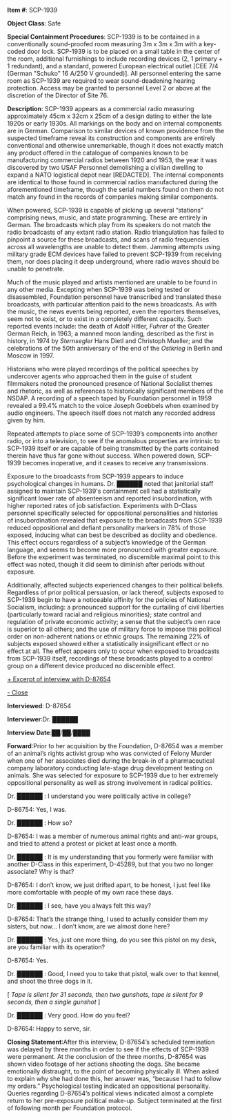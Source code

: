 **Item #**: SCP-1939

**Object Class**: Safe

**Special Containment Procedures**: SCP-1939 is to be contained in a conventionally sound-proofed room measuring 3m x 3m x 3m with a key-coded door lock. SCP-1939 is to be placed on a small table in the center of the room, additional furnishings to include recording devices (2, 1 primary + 1 redundant), and a standard, powered European electrical outlet \[CEE 7/4 (German "Schuko" 16 A/250 V grounded)\]. All personnel entering the same room as SCP-1939 are required to wear sound-deadening hearing protection. Access may be granted to personnel Level 2 or above at the discretion of the Director of Site 76.

**Description**: SCP-1939 appears as a commercial radio measuring approximately 45cm x 32cm x 25cm of a design dating to either the late 1920s or early 1930s. All markings on the body and on internal components are in German. Comparison to similar devices of known providence from the suspected timeframe reveal its construction and components are entirely conventional and otherwise unremarkable, though it does not exactly match any product offered in the catalogue of companies known to be manufacturing commercial radios between 1920 and 1953, the year it was discovered by two USAF Personnel demolishing a civilian dwelling to expand a NATO logistical depot near \[REDACTED\]. The internal components are identical to those found in commercial radios manufactured during the aforementioned timeframe, though the serial numbers found on them do not match any found in the records of companies making similar components.

When powered, SCP-1939 is capable of picking up several “stations” comprising news, music, and state programming. These are entirely in German. The broadcasts which play from its speakers do not match the radio broadcasts of any extant radio station. Radio triangulation has failed to pinpoint a source for these broadcasts, and scans of radio frequencies across all wavelengths are unable to detect them. Jamming attempts using military grade ECM devices have failed to prevent SCP-1939 from receiving them, nor does placing it deep underground, where radio waves should be unable to penetrate.

Much of the music played and artists mentioned are unable to be found in any other media. Excepting when SCP-1939 was being tested or disassembled, Foundation personnel have transcribed and translated these broadcasts, with particular attention paid to the news broadcasts. As with the music, the news events being reported, even the reporters themselves, seem not to exist, or to exist in a completely different capacity. Such reported events include: the death of Adolf Hitler, _Fuhrer_ of the Greater German Reich, in 1963; a manned moon landing, described as the first in history, in 1974 by _Sternsegler_ Hans Dietl and Christoph Mueller; and the celebrations of the 50th anniversary of the end of the _Ostkrieg_ in Berlin and Moscow in 1997.

Historians who were played recordings of the political speeches by undercover agents who approached them in the guise of student filmmakers noted the pronounced presence of National Socialist themes and rhetoric, as well as references to historically significant members of the NSDAP. A recording of a speech taped by Foundation personnel in 1959 revealed a 99.4% match to the voice Joseph Goebbels when examined by audio engineers. The speech itself does not match any recorded address given by him.

Repeated attempts to place some of SCP-1939’s components into another radio, or into a television, to see if the anomalous properties are intrinsic to SCP-1939 itself or are capable of being transmitted by the parts contained therein have thus far gone without success. When powered down, SCP-1939 becomes inoperative, and it ceases to receive any transmissions.

Exposure to the broadcasts from SCP-1939 appears to induce psychological changes in humans. Dr. ██████ noted that janitorial staff assigned to maintain SCP-1939's containment cell had a statistically significant lower rate of absenteeism and reported insubordination, with higher reported rates of job satisfaction. Experiments with D-Class personnel specifically selected for oppositional personalities and histories of insubordination revealed that exposure to the broadcasts from SCP-1939 reduced oppositional and defiant personality markers in 78% of those exposed, inducing what can best be described as docility and obedience. This effect occurs regardless of a subject’s knowledge of the German language, and seems to become more pronounced with greater exposure. Before the experiment was terminated, no discernible maximal point to this effect was noted, though it did seem to diminish after periods without exposure.

Additionally, affected subjects experienced changes to their political beliefs. Regardless of prior political persuasion, or lack thereof, subjects exposed to SCP-1939 begin to have a noticeable affinity for the policies of National Socialism, including: a pronounced support for the curtailing of civil liberties (particularly toward racial and religious minorities); state control and regulation of private economic activity; a sense that the subject’s own race is superior to all others; and the use of military force to impose this political order on non-adherent nations or ethnic groups. The remaining 22% of subjects exposed showed either a statistically insignificant effect or no effect at all. The effect appears only to occur when exposed to broadcasts from SCP-1939 itself, recordings of these broadcasts played to a control group on a different device produced no discernible effect.

[+ Excerpt of interview with D-87654](javascript:;) 

[\- Close](javascript:;)

**Interviewed**: D-87654

**Interviewer**:Dr. ██████

**Interview Date**:██/██/████

**Forward**:Prior to her acquisition by the Foundation, D-87654 was a member of an animal’s rights activist group who was convicted of Felony Murder when one of her associates died during the break-in of a pharmaceutical company laboratory conducting late-stage drug development testing on animals. She was selected for exposure to SCP-1939 due to her extremely oppositional personality as well as strong involvement in radical politics.

<Begin Excerpt>

Dr. ██████ : I understand you were politically active in college?

D-86754: Yes, I was.

Dr. ██████ : How so?

D-87654: I was a member of numerous animal rights and anti-war groups, and tried to attend a protest or picket at least once a month.

Dr. ██████ : It is my understanding that you formerly were familiar with another D-Class in this experiment, D-45289, but that you two no longer associate? Why is that?

D-87654: I don’t know, we just drifted apart, to be honest, I just feel like more comfortable with people of my own race these days.

Dr. ██████ : I see, have you always felt this way?

D-87654: That’s the strange thing, I used to actually consider them my sisters, but now… I don’t know, are we almost done here?

Dr. ██████ : Yes, just one more thing, do you see this pistol on my desk, are you familiar with its operation?

D-87654: Yes.

Dr. ██████ : Good, I need you to take that pistol, walk over to that kennel, and shoot the three dogs in it.

\[ _Tape is silent for 31 seconds, then two gunshots, tape is silent for 9 seconds, then a single gunshot_ \]

Dr. ██████ : Very good. How do you feel?

D-87654: Happy to serve, sir.

<End Excerpt>

**Closing Statement**:After this interview, D-87654’s scheduled termination was delayed by three months in order to see if the effects of SCP-1939 were permanent. At the conclusion of the three months, D-87654 was shown video footage of her actions shooting the dogs. She became emotionally distraught, to the point of becoming physically ill. When asked to explain why she had done this, her answer was, “because I had to follow my orders.” Psychological testing indicated an oppositional personality. Queries regarding D-87654’s political views indicated almost a complete return to her pre-exposure political make-up. Subject terminated at the first of following month per Foundation protocol.